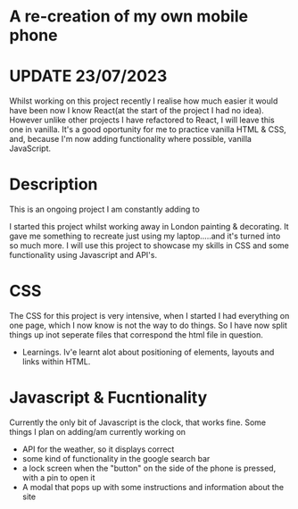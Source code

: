 
# A re-creation of my own mobile phone

# UPDATE 23/07/2023
Whilst working on this project recently I realise how much easier it would have been now I know React(at the start of the project I had no idea). However unlike other projects I have refactored to React, I will leave this one in vanilla. It's a good oportunity for me to practice vanilla HTML & CSS, and, because I'm now adding functionality where possible, vanilla JavaScript.

# Description

This is an ongoing project I am constantly adding to

I started this project whilst working away in London painting & decorating. It gave me something to recreate just using my laptop.....and it's turned into so much more. I will use this project to showcase my skills in CSS and some functionality using Javascript and API's.

# CSS

The CSS for this project is very intensive, when I started I had everything on one page, which I now know is not the way to do things. So I have now split things up inot seperate files that correspond the html file in question.

- Learnings.
  Iv'e learnt alot about positioning of elements, layouts and links within HTML.

# Javascript & Fucntionality

Currently the only bit of Javascript is the clock, that works fine. Some things I plan on adding/am currently working on

- API for the weather, so it displays correct
- some kind of functionality in the google search bar
- a lock screen when the "button" on the side of the phone is pressed, with a pin to open it
- A modal that pops up with some instructions and information about the site

